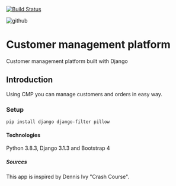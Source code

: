[![Build Status](https://travis-ci.org/patrickgramatowski/customer-management-platform.svg?branch=master)](https://travis-ci.org/patrickgramatowski/customer-management-platform)

![github](https://user-images.githubusercontent.com/63557278/100528219-90fc0880-31da-11eb-8efd-df6b8f7a2fc0.png)

# Customer management platform
Customer management platform built with Django

## Introduction
Using CMP you can manage customers and orders in easy way.

### Setup
```
pip install django django-filter pillow
```

#### Technologies
Python 3.8.3, Django 3.1.3 and Bootstrap 4

##### Sources
This app is inspired by Dennis Ivy "Crash Course".
